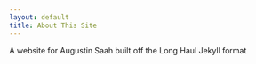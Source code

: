 ```yaml
---
layout: default
title: About This Site
---
```

A website for Augustin Saah built off the Long Haul Jekyll format
